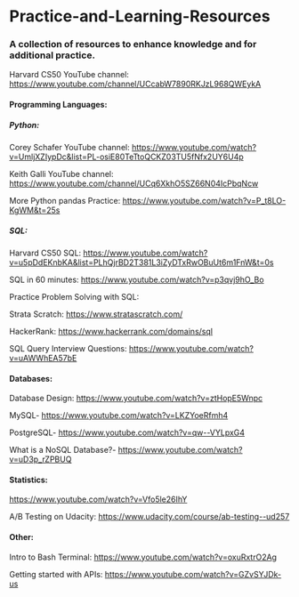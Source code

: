 # Practice-and-Learning-Resources
### A collection of resources to enhance knowledge and for additional practice.

Harvard CS50 YouTube channel: https://www.youtube.com/channel/UCcabW7890RKJzL968QWEykA

#### Programming Languages:
##### Python:
Corey Schafer YouTube channel: https://www.youtube.com/watch?v=UmljXZIypDc&list=PL-osiE80TeTtoQCKZ03TU5fNfx2UY6U4p

Keith Galli YouTube channel: https://www.youtube.com/channel/UCq6XkhO5SZ66N04IcPbqNcw

More Python pandas Practice: https://www.youtube.com/watch?v=P_t8LO-KgWM&t=25s

##### SQL:
Harvard CS50 SQL: https://www.youtube.com/watch?v=u5pDdEKnbKA&list=PLhQjrBD2T381L3iZyDTxRwOBuUt6m1FnW&t=0s

SQL in 60 minutes: https://www.youtube.com/watch?v=p3qvj9hO_Bo

Practice Problem Solving with SQL:

Strata Scratch: https://www.stratascratch.com/

HackerRank: https://www.hackerrank.com/domains/sql

SQL Query Interview Questions: https://www.youtube.com/watch?v=uAWWhEA57bE

#### Databases:
Database Design: https://www.youtube.com/watch?v=ztHopE5Wnpc

MySQL- https://www.youtube.com/watch?v=LKZYoeRfmh4

PostgreSQL- https://www.youtube.com/watch?v=qw--VYLpxG4

What is a NoSQL Database?- https://www.youtube.com/watch?v=uD3p_rZPBUQ

#### Statistics:
https://www.youtube.com/watch?v=Vfo5le26IhY

A/B Testing on Udacity: https://www.udacity.com/course/ab-testing--ud257

#### Other:
Intro to Bash Terminal: https://www.youtube.com/watch?v=oxuRxtrO2Ag

Getting started with APIs: https://www.youtube.com/watch?v=GZvSYJDk-us
